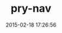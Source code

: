 ---
layout: post
title:  "pry-nav"
repo:   "nixme/pry-nav"
date:   2015-02-18 17:26:56
gemurl: https://github.com/nixme/pry-nav
---
